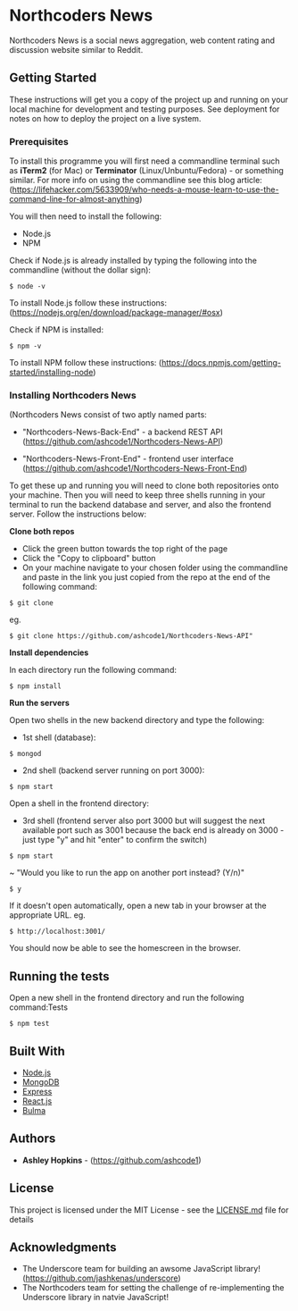 # Northcoders News

Northcoders News is a social news aggregation, web content rating and discussion website similar to Reddit.

## Getting Started

These instructions will get you a copy of the project up and running on your local machine for development and testing purposes. See deployment for notes on how to deploy the project on a live system.

### Prerequisites

To install this programme you will first need a commandline terminal such as **iTerm2** (for Mac) or **Terminator** (Linux/Unbuntu/Fedora) - or something similar. For more info on using the commandline see this blog article: (https://lifehacker.com/5633909/who-needs-a-mouse-learn-to-use-the-command-line-for-almost-anything)

You will then need to install the following:

* Node.js 
* NPM

Check if Node.js is already installed by typing the following into the commandline (without the dollar sign):


```
$ node -v 
```

To install Node.js follow these instructions: (https://nodejs.org/en/download/package-manager/#osx)

Check if NPM is installed:

```
$ npm -v
```

To install NPM follow these instructions: 
(https://docs.npmjs.com/getting-started/installing-node)

### Installing Northcoders News

(Northcoders News consist of two aptly named parts: 

* "Northcoders-News-Back-End" - a backend REST API 
  (https://github.com/ashcode1/Northcoders-News-API)   

* "Northcoders-News-Front-End" - frontend user interface
  (https://github.com/ashcode1/Northcoders-News-Front-End)

To get these up and running you will need to clone both repositories onto your machine. Then you will need to keep three shells running in your terminal to run the backend database and server, and also the frontend server. Follow the instructions below:

**Clone both repos** 

* Click the green button towards the top right of the page
* Click the "Copy to clipboard" button
* On your machine navigate to your chosen folder using the commandline and paste in the link you just copied from the repo at the end of the following command:
```
$ git clone 
```
eg. 

```
$ git clone https://github.com/ashcode1/Northcoders-News-API"
```

**Install dependencies**

In each directory run the following command:

```
$ npm install
```

**Run the servers**

Open two shells in the new backend directory and type the following:

* 1st shell (database):

```
$ mongod
```
* 2nd shell (backend server running on port 3000):
```
$ npm start
```
Open a shell in the frontend directory:
* 3rd shell (frontend server also port 3000 but will suggest the next available port such as 3001 because the back end is already on 3000 - just type "y" and hit "enter" to confirm the switch)

```
$ npm start
```
~ "Would you like to run the app on another port instead? (Y/n)" 

```
$ y
```

If it doesn't open automatically, open a new tab in your browser at the appropriate URL. eg.

```
$ http://localhost:3001/
```
You should now be able to see the homescreen in the browser.


## Running the tests

Open a new shell in the frontend directory and run the following command:Tests

```
$ npm test
```

## Built With

* [Node.js](https://nodejs.org/en/) 
* [MongoDB](https://www.mongodb.com/) 
* [Express](https://expressjs.com/) 
* [React.js](https://reactjs.org/) 
* [Bulma](https://bulma.io/) 

## Authors

* **Ashley Hopkins** - (https://github.com/ashcode1)

## License

This project is licensed under the MIT License - see the [LICENSE.md](LICENSE.md) file for details

## Acknowledgments

* The Underscore team for building an awsome JavaScript library! (https://github.com/jashkenas/underscore)
* The Northcoders team for setting the challenge of re-implementing the Underscore library in natvie JavaScript!
